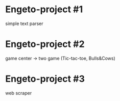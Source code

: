 # Engeto-project #1
simple text parser

# Engeto-project #2
game center -> two game (Tic-tac-toe, Bulls&Cows)

# Engeto-project #3
web scraper
